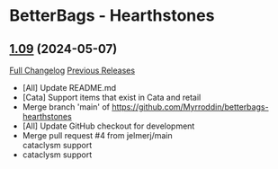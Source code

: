 # BetterBags - Hearthstones

## [1.09](https://github.com/Myrroddin/betterbags-hearthstones/tree/1.09) (2024-05-07)
[Full Changelog](https://github.com/Myrroddin/betterbags-hearthstones/compare/1.08...1.09) [Previous Releases](https://github.com/Myrroddin/betterbags-hearthstones/releases)

- [All] Update README.md  
- [Cata] Support items that exist in Cata and retail  
- Merge branch 'main' of https://github.com/Myrroddin/betterbags-hearthstones  
- [All] Update GitHub checkout for development  
- Merge pull request #4 from jelmerj/main  
    cataclysm support  
- cataclysm support  
